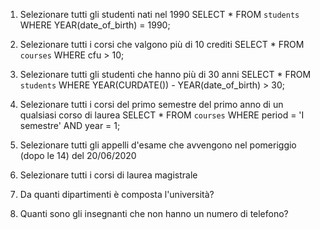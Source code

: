 1. Selezionare tutti gli studenti nati nel 1990 
SELECT * FROM `students` WHERE YEAR(date_of_birth) = 1990;

2. Selezionare tutti i corsi che valgono più di 10 crediti 
SELECT * FROM `courses` WHERE cfu > 10;

3. Selezionare tutti gli studenti che hanno più di 30 anni
SELECT * FROM `students` WHERE YEAR(CURDATE()) - YEAR(date_of_birth) > 30;

4. Selezionare tutti i corsi del primo semestre del primo anno di un qualsiasi corso di
laurea 
SELECT * FROM `courses` WHERE period = 'I semestre' AND year = 1;

5. Selezionare tutti gli appelli d'esame che avvengono nel pomeriggio (dopo le 14) del
20/06/2020


6. Selezionare tutti i corsi di laurea magistrale


7. Da quanti dipartimenti è composta l'università?


8. Quanti sono gli insegnanti che non hanno un numero di telefono?